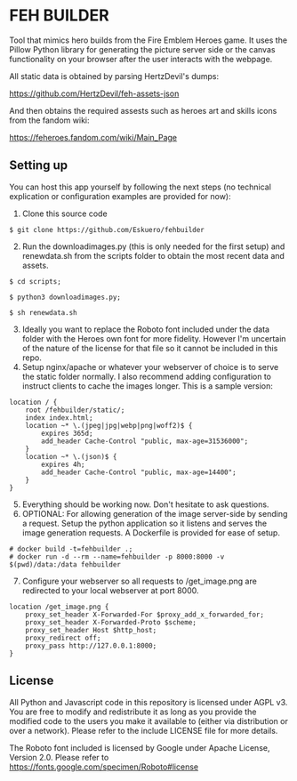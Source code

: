 # FEH BUILDER
Tool that mimics hero builds from the Fire Emblem Heroes game. It uses the Pillow Python library for generating the picture server side or the canvas functionality on your browser after the user interacts with the webpage.

All static data is obtained by parsing HertzDevil's dumps:

https://github.com/HertzDevil/feh-assets-json

And then obtains the required assests such as heroes art and skills icons from the fandom wiki:

https://feheroes.fandom.com/wiki/Main_Page

## Setting up

You can host this app yourself by following the next steps (no technical explication or configuration examples are provided for now):
1. Clone this source code
```
$ git clone https://github.com/Eskuero/fehbuilder
```
2. Run the downloadimages.py (this is only needed for the first setup) and renewdata.sh from the scripts folder to obtain the most recent data and assets.
```
$ cd scripts;
```
```
$ python3 downloadimages.py;
```
```
$ sh renewdata.sh
```

3. Ideally you want to replace the Roboto font included under the data folder with the Heroes own font for more fidelity. However I'm uncertain of the nature of the license for that file so it cannot be included in this repo.
4. Setup nginx/apache or whatever your webserver of choice is to serve the static folder normally. I also recommend adding configuration to instruct clients to cache the images longer. This is a sample version:
```
location / {
	root /fehbuilder/static/;
	index index.html;
	location ~* \.(jpeg|jpg|webp|png|woff2)$ {
		expires 365d;
		add_header Cache-Control "public, max-age=31536000";
	}
	location ~* \.(json)$ {
		expires 4h;
		add_header Cache-Control "public, max-age=14400";
	}
}
```
5. Everything should be working now. Don't hesitate to ask questions.
6. OPTIONAL: For allowing generation of the image server-side by sending a request. Setup the python application so it listens and serves the image generation requests. A Dockerfile is provided for ease of setup.
```
# docker build -t=fehbuilder .;
# docker run -d --rm --name=fehbuilder -p 8000:8000 -v $(pwd)/data:/data fehbuilder
```
7. Configure your webserver so all requests to /get_image.png are redirected to your local webserver at port 8000.
```
location /get_image.png {
	proxy_set_header X-Forwarded-For $proxy_add_x_forwarded_for;
	proxy_set_header X-Forwarded-Proto $scheme;
	proxy_set_header Host $http_host;
	proxy_redirect off;
	proxy_pass http://127.0.0.1:8000;
}
```
## License
All Python and Javascript code in this repository is licensed under AGPL v3. You are free to modify and redistribute it as long as you provide the modified code to the users you make it available to (either via distribution or over a network). Please refer to the include LICENSE file for more details.

The Roboto font included is licensed by Google under Apache License, Version 2.0. Please refer to https://fonts.google.com/specimen/Roboto#license
